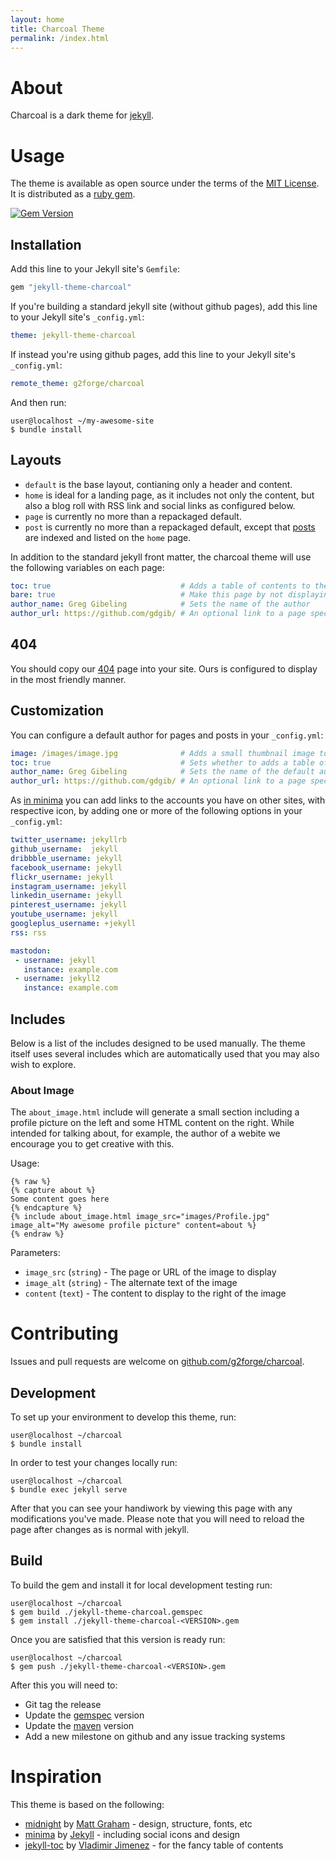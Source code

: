 ```yaml
---
layout: home
title: Charcoal Theme
permalink: /index.html
---
```

# About

Charcoal is a dark theme for [jekyll](https://jekyllrb.com/).

# Usage

The theme is available as open source under the terms of the [MIT License](LICENSE.txt).
It is distributed as a [ruby gem](https://rubygems.org/gems/jekyll-theme-charcoal).

[![Gem Version](https://badge.fury.io/rb/jekyll-theme-charcoal.svg)](https://badge.fury.io/rb/jekyll-theme-charcoal)

## Installation

Add this line to your Jekyll site's `Gemfile`:

```ruby
gem "jekyll-theme-charcoal"
```

If you're building a standard jekyll site (without github pages), add this line to your Jekyll site's `_config.yml`:

```yaml
theme: jekyll-theme-charcoal
```

If instead you're using github pages, add this line to your Jekyll site's `_config.yml`:

```yaml
remote_theme: g2forge/charcoal
```

And then run:

```
user@localhost ~/my-awesome-site
$ bundle install
```

## Layouts

* `default` is the base layout, contianing only a header and content.
* `home` is ideal for a landing page, as it includes not only the content, but also a blog roll with RSS link and social links as configured below.
* `page` is currently no more than a repackaged default.
* `post` is currently no more than a repackaged default, except that [posts](https://jekyllrb.com/docs/posts/) are indexed and listed on the `home` page. 

In addition to the standard jekyll front matter, the charcoal theme will use the following variables on each page:

```yaml
toc: true                             # Adds a table of contents to the left sidebar of the page
bare: true                            # Make this page by not displaying author information, and ensuring there's no table of contents
author_name: Greg Gibeling            # Sets the name of the author
author_url: https://github.com/gdgib/ # An optional link to a page specific to the author
```

## 404

You should copy our [404](https://github.com/g2forge/charcoal/blob/master/404.html) page into your site.
Ours is configured to display in the most friendly manner.

## Customization

You can configure a default author for pages and posts in your `_config.yml`:

```yaml
image: /images/image.jpg              # Adds a small thumbnail image to the site header (a picture or logo)
toc: true                             # Sets whether to adds a table of contents to the left sidebar of the page by default
author_name: Greg Gibeling            # Sets the name of the default author, which can be overriden on each page
author_url: https://github.com/gdgib/ # An optional link to a page specific to the default author, can be overriden on each page
```

As [in minima](https://github.com/jekyll/minima/blob/master/README.md#social-networks) you can add links to the accounts you have on other sites, with respective icon, by adding one or more of the following options in your `_config.yml`:

```yaml
twitter_username: jekyllrb
github_username:  jekyll
dribbble_username: jekyll
facebook_username: jekyll
flickr_username: jekyll
instagram_username: jekyll
linkedin_username: jekyll
pinterest_username: jekyll
youtube_username: jekyll
googleplus_username: +jekyll
rss: rss

mastodon:
 - username: jekyll
   instance: example.com
 - username: jekyll2
   instance: example.com
```

## Includes

Below is a list of the includes designed to be used manually.
The theme itself uses several includes which are automatically used that you may also wish to explore.

### About Image

The `about_image.html` include will generate a small section including a profile picture on the left and some HTML content on the right.
While intended for talking about, for example, the author of a webite we encourage you to get creative with this. 

Usage:

```liquid
{% raw %}
{% capture about %}
Some content goes here
{% endcapture %}
{% include about_image.html image_src="images/Profile.jpg" image_alt="My awesome profile picture" content=about %}
{% endraw %}
```

Parameters:

* `image_src` (`string`) - The page or URL of the image to display
* `image_alt` (`string`) - The alternate text of the image
* `content`   (`text`) - The content to display to the right of the image

# Contributing

Issues and pull requests are welcome on [github.com/g2forge/charcoal](https://github.com/g2forge/charcoal).

## Development

To set up your environment to develop this theme, run:

```
user@localhost ~/charcoal
$ bundle install
```

In order to test your changes locally run:

```
user@localhost ~/charcoal
$ bundle exec jekyll serve
```

After that you can see your handiwork by viewing this page with any modifications you've made.
Please note that you will need to reload the page after changes as is normal with jekyll.

## Build

To build the gem and install it for local development testing run:

```
user@localhost ~/charcoal
$ gem build ./jekyll-theme-charcoal.gemspec
$ gem install ./jekyll-theme-charcoal-<VERSION>.gem
```

Once you are satisfied that this version is ready run:

```
user@localhost ~/charcoal
$ gem push ./jekyll-theme-charcoal-<VERSION>.gem
```

After this you will need to:

* Git tag the release
* Update the [gemspec](jekyll-theme-charcoal.gemspec) version
* Update the [maven](pom.xml) version
* Add a new milestone on github and any issue tracking systems

# Inspiration

This theme is based on the following:

* [midnight](https://github.com/pages-themes/midnight) by [Matt Graham](https://twitter.com/michigangraham) - design, structure, fonts, etc
* [minima](https://github.com/jekyll/minima) by [Jekyll](https://jekyllrb.com/) - including social icons and design
* [jekyll-toc](https://github.com/allejo/jekyll-toc) by [Vladimir Jimenez](https://github.com/allejo) - for the fancy table of contents
